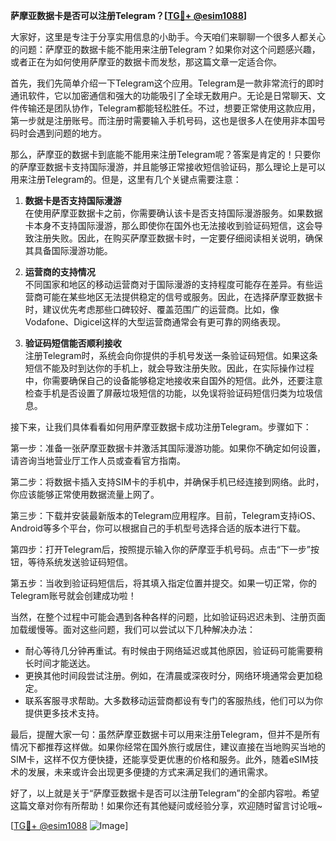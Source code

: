**萨摩亚数据卡是否可以注册Telegram？[[TG💪+ @esim1088](https://t.me/s/esim1088)]**

大家好，这里是专注于分享实用信息的小助手。今天咱们来聊聊一个很多人都关心的问题：萨摩亚的数据卡能不能用来注册Telegram？如果你对这个问题感兴趣，或者正在为如何使用萨摩亚的数据卡而发愁，那这篇文章一定适合你。

首先，我们先简单介绍一下Telegram这个应用。Telegram是一款非常流行的即时通讯软件，它以加密通信和强大的功能吸引了全球无数用户。无论是日常聊天、文件传输还是团队协作，Telegram都能轻松胜任。不过，想要正常使用这款应用，第一步就是注册账号。而注册时需要输入手机号码，这也是很多人在使用非本国号码时会遇到问题的地方。

那么，萨摩亚的数据卡到底能不能用来注册Telegram呢？答案是肯定的！只要你的萨摩亚数据卡支持国际漫游，并且能够正常接收短信验证码，那么理论上是可以用来注册Telegram的。但是，这里有几个关键点需要注意：

1. **数据卡是否支持国际漫游**  
   在使用萨摩亚数据卡之前，你需要确认该卡是否支持国际漫游服务。如果数据卡本身不支持国际漫游，那么即使你在国外也无法接收到验证码短信，这会导致注册失败。因此，在购买萨摩亚数据卡时，一定要仔细阅读相关说明，确保其具备国际漫游功能。

2. **运营商的支持情况**  
   不同国家和地区的移动运营商对于国际漫游的支持程度可能存在差异。有些运营商可能在某些地区无法提供稳定的信号或服务。因此，在选择萨摩亚数据卡时，建议优先考虑那些口碑较好、覆盖范围广的运营商。比如，像Vodafone、Digicel这样的大型运营商通常会有更可靠的网络表现。

3. **验证码短信能否顺利接收**  
   注册Telegram时，系统会向你提供的手机号发送一条验证码短信。如果这条短信不能及时到达你的手机上，就会导致注册失败。因此，在实际操作过程中，你需要确保自己的设备能够稳定地接收来自国外的短信。此外，还要注意检查手机是否设置了屏蔽垃圾短信的功能，以免误将验证码短信归类为垃圾信息。

接下来，让我们具体看看如何用萨摩亚数据卡成功注册Telegram。步骤如下：

第一步：准备一张萨摩亚数据卡并激活其国际漫游功能。如果你不确定如何设置，请咨询当地营业厅工作人员或查看官方指南。

第二步：将数据卡插入支持SIM卡的手机中，并确保手机已经连接到网络。此时，你应该能够正常使用数据流量上网了。

第三步：下载并安装最新版本的Telegram应用程序。目前，Telegram支持iOS、Android等多个平台，你可以根据自己的手机型号选择合适的版本进行下载。

第四步：打开Telegram后，按照提示输入你的萨摩亚手机号码。点击“下一步”按钮，等待系统发送验证码短信。

第五步：当收到验证码短信后，将其填入指定位置并提交。如果一切正常，你的Telegram账号就会创建成功啦！

当然，在整个过程中可能会遇到各种各样的问题，比如验证码迟迟未到、注册页面加载缓慢等。面对这些问题，我们可以尝试以下几种解决办法：

- 耐心等待几分钟再重试。有时候由于网络延迟或其他原因，验证码可能需要稍长时间才能送达。
- 更换其他时间段尝试注册。例如，在清晨或深夜时分，网络环境通常会更加稳定。
- 联系客服寻求帮助。大多数移动运营商都设有专门的客服热线，他们可以为你提供更多技术支持。

最后，提醒大家一句：虽然萨摩亚数据卡可以用来注册Telegram，但并不是所有情况下都推荐这样做。如果你经常在国外旅行或居住，建议直接在当地购买当地的SIM卡，这样不仅方便快捷，还能享受更优惠的价格和服务。此外，随着eSIM技术的发展，未来或许会出现更多便捷的方式来满足我们的通讯需求。

好了，以上就是关于“萨摩亚数据卡是否可以注册Telegram”的全部内容啦。希望这篇文章对你有所帮助！如果你还有其他疑问或经验分享，欢迎随时留言讨论哦~ 

[[TG💪+ @esim1088](https://t.me/s/esim1088) ![Image](https://i.postimg.cc/4NQfJmqS/Snipaste-2025-05-13-00-14-12.png)]
